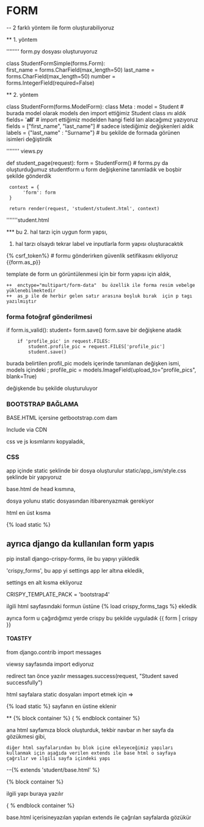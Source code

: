   #  FORM

  -- 2 farklı yöntem ile form oluşturabiliyoruz

  ** 1. yöntem

''''''''  form.py dosyası oluşturuyoruz

class StudentFormSimple(forms.Form):     
     first_name = forms.CharField(max_length=50)
     last_name = forms.CharField(max_length=50)
     number = forms.IntegerField(required=False)

   ** 2. yöntem

class StudentForm(forms.ModelForm):
     class Meta :
          model = Student  # burada model olarak   models den import ettiğimiz Student class ını aldık
          fields= '__all__' # import ettiğimiz modelden hangi field ları alacağımız yazıyoruz
          fields = ["first_name", "last_name"] # sadece istediğimiz değişkenleri aldık
          labels = {"last_name" : "Surname"} # bu şekilde de formada görünen isimleri değiştirdik



        



''''''''    views.py

def student_page(request):
     form = StudentForm()   # forms.py da oluşturduğumuz studentform u form değişkenine tanımladık ve boşbir şekilde gönderdik

     context = {
          'form': form
     }

     return render(request, 'student/student.html', context)

 


'''''''student.html 


*** bu 2. hal  tarzı için uygun form yapsı,
1. hal tarzı olsaydı tekrar label ve inputlarla form yapısı oluşturacaktık



<form action="" method=" POST" enctype="multipart/form-data">

{% csrf_token%}  # formu gönderirken güvenlik setifikasını ekliyoruz
{{form.as_p}}

</form>

template de form un görüntülenmesi için bir form yapısı için aldık, 

    ++  enctype="multipart/form-data"  bu özellik ile forma resim vebelge yüklenebilmektedir
    ++  as_p ile de herbir gelen satır arasına boşluk bırak  için p tagı yazılmıştır

### forma fotoğraf gönderilmesi

  if form.is_valid():
        student= form.save()  form.save bir değişkene atadık

        if 'profile_pic' in request.FILES:
            student.profile_pic = request.FILES['profile_pic']
            student.save()


burada belirtilen profil_pic models içerinde tanımlanan değişken ismi, 
models içindeki ;
      profile_pic = models.ImageField(upload_to="profile_pics", blank=True)

değişkende bu şekilde oluşturuluyor



### BOOTSTRAP BAĞLAMA


BASE.HTML içersine getbootstrap.com dam

Include via CDN 

css ve js kısımlarını kopyaladık, 


### CSS 

app içinde static şeklinde bir dosya oluşturulur
static/app_ism/style.css  şeklinde bir yapıyoruz

base.html de head kısmına, 

<link rel="stylesheet" href="{% static 'student/styles.css' %}">  dosya yolunu static dosyasından itibarenyazmak gerekiyor

html en üst kısma 

{% load static %} 


## ayrıca django da kullanılan form yapıs 

pip install django-crispy-forms,   ile bu yapıyı yükledik


 'crispy_forms',   bu app yi settings app ler altına ekledik,

 settings en alt kısma ekliyoruz

 CRISPY_TEMPLATE_PACK = 'bootstrap4' 

ilgili html sayfasındaki 
formun üstüne
{% load crispy_forms_tags %} ekledik 

ayrıca form u çağırdığımız yerde crispy bu şekilde uyguladık
{{ form | crispy }}





#### TOASTFY 

from django.contrib import messages

viewsy sayfasında import ediyoruz


redirect tan önce yazılır 
  messages.success(request, "Student saved successfully")

  



html sayfalara static dosyaları import etmek için =>  

{% load static %}  sayfanın en üstine eklenir



** {% block container %}
   { % endblock container %}

   ana html sayfamıza block oluşturduk, tekbir navbar ın her sayfa da gözükmesi gibi, 
    
    diğer html sayfalarından bu blok içine ekleyeceğimiz yapıları kullanmak için aşağıda verilen extends ile base html o sayfaya çağrılır ve ilgili sayfa içindeki yapı 

--{% extends 'student/base.html' %}

{% block container %}

 ilgili yapı buraya yazılır

{ % endblock container %}

base.html içerisineyazılan yapılan extends ile çağrılan sayfalarda gözükür